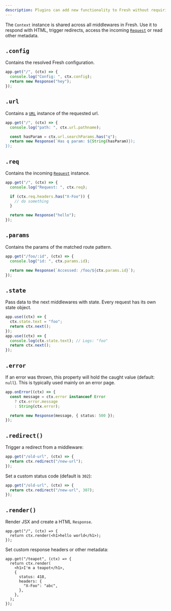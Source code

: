 ```yaml
---
description: Plugins can add new functionality to Fresh without requiring significant complexity.
---
```


The `Context` instance is shared across all middlewares in Fresh. Use it to
respond with HTML, trigger redirects, access the incoming
[`Request`](https://developer.mozilla.org/en-US/docs/Web/API/Request) or read
other metadata.

## `.config`

Contains the resolved Fresh configuration.

```ts
app.get("/", (ctx) => {
  console.log("Config: ", ctx.config);
  return new Response("hey");
});
```

## `.url`

Contains a [`URL`](https://developer.mozilla.org/en-US/docs/Web/API/URL)
instance of the requested url.

```ts
app.get("/", (ctx) => {
  console.log("path: ", ctx.url.pathname);

  const hasParam = ctx.url.searchParams.has("q");
  return new Response(`Has q param: ${String(hasParam)});
});
```

## `.req`

Contains the incoming
[`Request`](https://developer.mozilla.org/en-US/docs/Web/API/Request) instance.

```ts
app.get("/", (ctx) => {
  console.log("Request: ", ctx.req);

  if (ctx.req.headers.has("X-Foo")) {
    // do something
  }

  return new Response("hello");
});
```

## `.params`

Contains the params of the matched route pattern.

```ts
app.get("/foo/:id", (ctx) => {
  console.log("id: ", ctx.params.id);

  return new Response(`Accessed: /foo/${ctx.params.id}`);
});
```

## `.state`

Pass data to the next middlewares with state. Every request has its own state
object.

```ts
app.use((ctx) => {
  ctx.state.text = "foo";
  return ctx.next();
});
app.use((ctx) => {
  console.log(ctx.state.text); // Logs: "foo"
  return ctx.next();
});
```

## `.error`

If an error was thrown, this property will hold the caught value (default:
`null`). This is typically used mainly on an error page.

```ts
app.onError((ctx) => {
  const message = ctx.error instanceof Error
    ? ctx.error.message
    : String(ctx.error);

  return new Response(message, { status: 500 });
});
```

## `.redirect()`

Trigger a redirect from a middleware:

```ts
app.get("/old-url", (ctx) => {
  return ctx.redirect("/new-url");
});
```

Set a custom status code (default is `302`):

```ts
app.get("/old-url", (ctx) => {
  return ctx.redirect("/new-url", 307);
});
```

## `.render()`

Render JSX and create a HTML `Response`.

```tsx
app.get("/", (ctx) => {
  return ctx.render(<h1>hello world</h1>);
});
```

Set custom response headers or other metadata:

```tsx
app.get("/teapot", (ctx) => {
  return ctx.render(
    <h1>I'm a teapot</h1>,
    {
      status: 418,
      headers: {
        "X-Foo": "abc",
      },
    },
  );
});
```
